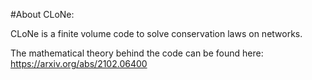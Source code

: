 #About CLoNe:

CLoNe is a finite volume code to solve conservation laws on networks.

The mathematical theory behind the code can be found here: https://arxiv.org/abs/2102.06400
